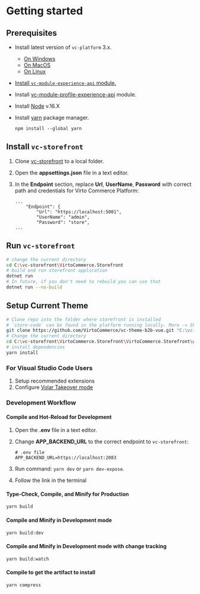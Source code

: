 # Getting started

## Prerequisites

- Install latest version of `vc-platform` 3.x. 
    
    - [On Windows](../../../../platform_docs/dev_docs/Getting-Started/Installation-Guide/windows)
    - [On MacOS](../../../../platform_docs/dev_docs/Getting-Started/Installation-Guide/macOS)
    - [On Linux](../../../../platform_docs/dev_docs/Getting-Started/Installation-Guide/linux)

- [Install `vc-module-experience-api` module.](../../../../platform_docs/dev_docs/docs/GraphQL-Storefront-API-Reference-xAPI/getting-started.md)
- Install [vc-module-profile-experience-api](https://github.com/VirtoCommerce/vc-module-profile-experience-api) module.
- Install [Node](https://nodejs.org/en/download/) v.16.X
- Install [yarn](https://classic.yarnpkg.com/lang/en/docs/install/#windows-stable) package manager.
  
  ```
  npm install --global yarn
  ```

## Install `vc-storefront`

1. Clone [vc-storefront](https://github.com/VirtoCommerce/vc-storefront) to a local folder.
1. Open the **appsettings.json** file in a text editor.
1. In the **Endpoint** section, replace **Url**, **UserName**, **Password** with correct path and credentials for Virto Commerce Platform:

    ```
    ...
        "Endpoint": {
            "Url": "https://localhost:5001",
            "UserName": "admin",
            "Password": "store",
    ...
    ```

## Run `vc-storefront` 

```bash
# change the current directory
cd C:\vc-storefront\VirtoCommerce.Storefront
# build and run storefront application
dotnet run
# In future, if you don't need to rebuild you can use that
dotnet run --no-build
```

## Setup Сurrent Theme

```bash
# Clone repo into the folder where storefront is installed
# `store-code` can be found in the platform running locally. More -> Shops -> Shop Name -> Code
git clone https://github.com/VirtoCommerce/vc-theme-b2b-vue.git "C:\vc-storefront\VirtoCommerce.Storefront\wwwroot\cms-content\themes\{store-code}\default"
# Change the current directory
cd C:\vc-storefront\VirtoCommerce.Storefront\VirtoCommerce.Storefront\wwwroot\cms-content\themes\{store-code}\default
# install dependencies
yarn install
```

### For Visual Studio Code Users

1. Setup recommended extensions
2. Configure [Volar Takeover mode](https://vuejs.org/guide/typescript/overview#volar-takeover-mode)

### Development Workflow

#### Compile and Hot-Reload for Development

1. Open the **.env** file in a text editor.
1. Change **APP_BACKEND_URL** to the correct endpoint to `vc-storefront`:

    ```dotenv
    # .env file
    APP_BACKEND_URL=https://localhost:2083
    ```

1. Run command: `yarn dev` or `yarn dev-expose`.
1. Follow the link in the terminal

#### Type-Check, Compile, and Minify for Production

```bash
yarn build
```

#### Compile and Minify in Development mode

```bash
yarn build:dev
```

#### Compile and Minify in Development mode with change tracking

```bash
yarn build:watch
```

#### Compile to get the artifact to install

```bash
yarn compress
```